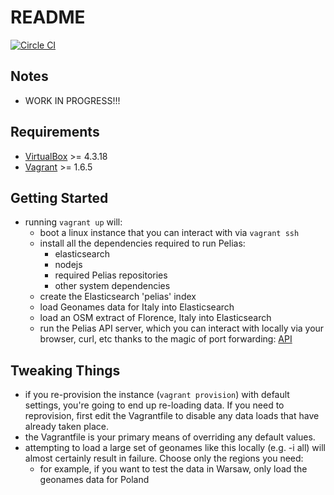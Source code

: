 README
======

[![Circle CI](https://circleci.com/gh/pelias/pelias-vagrant.png?style=badge)](https://circleci.com/gh/pelias/pelias-vagrant)

Notes
-----
* WORK IN PROGRESS!!!

Requirements
------------
* [VirtualBox](https://www.virtualbox.org/wiki/Downloads) >= 4.3.18
* [Vagrant](https://www.vagrantup.com/downloads.html) >= 1.6.5

Getting Started
---------------
* running `vagrant up` will:
  * boot a linux instance that you can interact with via `vagrant ssh`
  * install all the dependencies required to run Pelias:
    * elasticsearch
    * nodejs
    * required Pelias repositories
    * other system dependencies
  * create the Elasticsearch 'pelias' index
  * load Geonames data for Italy into Elasticsearch
  * load an OSM extract of Florence, Italy into Elasticsearch
  * run the Pelias API server, which you can interact with locally via your browser, curl, etc thanks to the magic of port forwarding: [API](http://localhost:3100/search?input=Empire&lat=40.7903&lon=73.9597)

Tweaking Things
---------------
* if you re-provision the instance (`vagrant provision`) with default settings, you're going to end up re-loading data. If you need to reprovision, first edit the Vagrantfile to
  disable any data loads that have already taken place.
* the Vagrantfile is your primary means of overriding any default values.
* attempting to load a large set of geonames like this locally (e.g. -i all) will almost certainly result in failure. Choose only the regions you need:
  * for example, if you want to test the data in Warsaw, only load the geonames data for Poland
